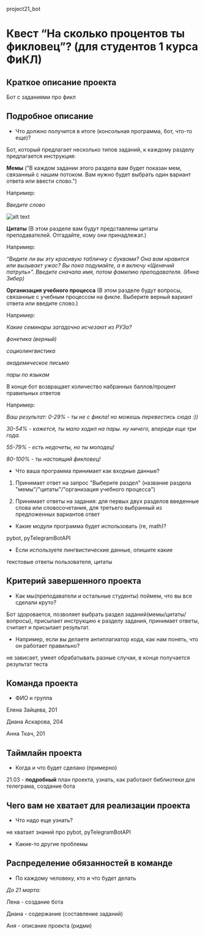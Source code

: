 project21_bot
# Квест “На сколько процентов ты фикловец”? (для студентов 1 курса ФиКЛ)

## Краткое описание проекта

Бот с заданиями про фикл 

## Подробное описание
* Что должно получится в итоге (консольная программа, бот, что-то еще)?

Бот, который предлагает несколько типов заданий, к каждому разделу предлагается инструкция: 

**Мемы** ("В каждом задании этого раздела вам будет показан мем, связанный с нашим потоком. Вам нужно будет выбрать один вариант ответа или ввести слово.")

Например: 

*Введите слово*

![alt text](https://sun9-6.userapi.com/impg/AcFoF4MPLEMPs2DESBLPX1xI5RLMcor8-XjTyQ/h5epHIYDODo.jpg?size=1239x736&quality=96&sign=7d1c1a38758938b2aca21082123a43c5&type=album)

**Цитаты** (В этом разделе вам будут представлены цитаты преподавателей. Отгадайте, кому они принадлежат.)

Например:

*“Видите ли вы эту красивую табличку с буквами? Она вам нравится или вызывает ужас? Вы пока подумайте, а я включу «Щенячий патруль»”. Введите сначала имя, потом фамилию преподавателя. (Инна Зибер)*

**Организация учебного процесса** (В этом разделе будут вопросы, связанные с учебным процессом на фикле. Выберите верный вариант ответа или введите слово.)

Например: 

*Какие семинары загадочно исчезают из РУЗа?*

*фонетика (верный)*

*социолингвистика*

*академическое письмо*

*пары по языкам*

В конце бот возвращает количество набранных баллов/процент правильных ответов 

Например:

*Ваш результат:*
*0-29% - ты не с фикла! но можешь перевестись сюда :))*

*30-54% - кажется, ты мало ходил на  пары. ну ничего, впереди еще три года.*

*55-79% - есть недочеты, но ты молодец!*

*80-100% - ты настоящий фикловец!*
 
* Что ваша программа принимает как входные данные?

1) Принимает ответ на запрос "Выберите раздел" (название раздела "мемы"/"цитаты"/"организация учебного процесса")

2) Принимает ответы на задания: для первых двух разделов введенные слова или словосочетания, для третьего выбранный из предложенных вариантов ответ
 
* Какие модули программа будет использовать (re, math)?

pybot, pyTelegramBotAPI

* Если используете лингвистические данные, опишите какие

текстовые ответы пользователя, цитаты

## Критерий завершенного проекта
* Как мы(преподаватели и остальные студенты) поймем, что вы все сделали круто?

Бот здоровается, позволяет выбрать раздел заданий(мемы/цитаты/вопросы), присылает инструкцию к разделу задания, принимает ответы, считает и присылает результат. 

* Например, если вы делаете антиплагиатор кода, как нам понять, что он работает правильно?

не зависает, умеет обрабатывать разные случаи, в конце получается результат теста
## Команда проекта

* ФИО и группа 

Елена Зайцева, 201 

Диана Аскарова, 204

Анна Ткач, 201 

## Таймлайн проекта
* Когда и что будет сделано (примерно)

21.03 - **подробный** план проекта, узнать, как работают библиотеки для телеграма, создание бота

## Чего вам не хватает для реализации проекта
* Что надо еще узнать?

не хватает знаний про pybot, pyTelegramBotAPI
* Какие-то другие проблемы

## Распределение обязанностей в команде
* По каждому человеку, кто и что будет делать

*До 21 марта:*

Лена - создание бота

Диана - содержание (составление заданий)

Аня - описание проекта (ридми)
